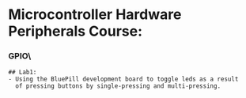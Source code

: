 # Microcontroller Hardware Peripherals Course:

### GPIO\

	## Lab1: 
	- Using the BluePill development board to toggle leds as a result
	  of pressing buttons by single-pressing and multi-pressing.

